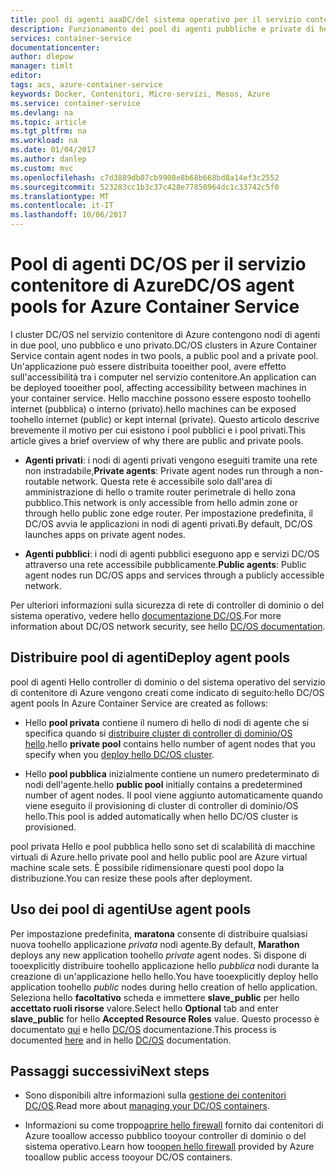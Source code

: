 ```yaml
---
title: pool di agenti aaaDC/del sistema operativo per il servizio contenitore di Azure | Documenti Microsoft
description: Funzionamento dei pool di agenti pubbliche e private di hello con un cluster di Azure contenitore del servizio controller di dominio o del sistema operativo
services: container-service
documentationcenter: 
author: dlepow
manager: timlt
editor: 
tags: acs, azure-container-service
keywords: Docker, Contenitori, Micro-servizi, Mesos, Azure
ms.service: container-service
ms.devlang: na
ms.topic: article
ms.tgt_pltfrm: na
ms.workload: na
ms.date: 01/04/2017
ms.author: danlep
ms.custom: mvc
ms.openlocfilehash: c7d3889db07cb9908e8b68b668bd8a14ef3c2552
ms.sourcegitcommit: 523283cc1b3c37c428e77850964dc1c33742c5f0
ms.translationtype: MT
ms.contentlocale: it-IT
ms.lasthandoff: 10/06/2017
---
```

# <a name="dcos-agent-pools-for-azure-container-service"></a><span data-ttu-id="2baea-104">Pool di agenti DC/OS per il servizio contenitore di Azure</span><span class="sxs-lookup"><span data-stu-id="2baea-104">DC/OS agent pools for Azure Container Service</span></span>
<span data-ttu-id="2baea-105">I cluster DC/OS nel servizio contenitore di Azure contengono nodi di agenti in due pool, uno pubblico e uno privato.</span><span class="sxs-lookup"><span data-stu-id="2baea-105">DC/OS clusters in Azure Container Service contain agent nodes in two pools, a public pool and a private pool.</span></span> <span data-ttu-id="2baea-106">Un'applicazione può essere distribuita tooeither pool, avere effetto sull'accessibilità tra i computer nel servizio contenitore.</span><span class="sxs-lookup"><span data-stu-id="2baea-106">An application can be deployed tooeither pool, affecting accessibility between machines in your container service.</span></span> <span data-ttu-id="2baea-107">Hello macchine possono essere esposto toohello internet (pubblica) o interno (privato).</span><span class="sxs-lookup"><span data-stu-id="2baea-107">hello machines can be exposed toohello internet (public) or kept internal (private).</span></span> <span data-ttu-id="2baea-108">Questo articolo descrive brevemente il motivo per cui esistono i pool pubblici e i pool privati.</span><span class="sxs-lookup"><span data-stu-id="2baea-108">This article gives a brief overview of why there are public and private pools.</span></span>


* <span data-ttu-id="2baea-109">**Agenti privati**: i nodi di agenti privati vengono eseguiti tramite una rete non instradabile,</span><span class="sxs-lookup"><span data-stu-id="2baea-109">**Private agents**: Private agent nodes run through a non-routable network.</span></span> <span data-ttu-id="2baea-110">Questa rete è accessibile solo dall'area di amministrazione di hello o tramite router perimetrale di hello zona pubblico.</span><span class="sxs-lookup"><span data-stu-id="2baea-110">This network is only accessible from hello admin zone or through hello public zone edge router.</span></span> <span data-ttu-id="2baea-111">Per impostazione predefinita, il DC/OS avvia le applicazioni in nodi di agenti privati.</span><span class="sxs-lookup"><span data-stu-id="2baea-111">By default, DC/OS launches apps on private agent nodes.</span></span> 

* <span data-ttu-id="2baea-112">**Agenti pubblici**: i nodi di agenti pubblici eseguono app e servizi DC/OS attraverso una rete accessibile pubblicamente.</span><span class="sxs-lookup"><span data-stu-id="2baea-112">**Public agents**: Public agent nodes run DC/OS apps and services through a publicly accessible network.</span></span> 

<span data-ttu-id="2baea-113">Per ulteriori informazioni sulla sicurezza di rete di controller di dominio o del sistema operativo, vedere hello [documentazione DC/OS](https://dcos.io/docs/1.7/administration/securing-your-cluster/).</span><span class="sxs-lookup"><span data-stu-id="2baea-113">For more information about DC/OS network security, see hello [DC/OS documentation](https://dcos.io/docs/1.7/administration/securing-your-cluster/).</span></span>

## <a name="deploy-agent-pools"></a><span data-ttu-id="2baea-114">Distribuire pool di agenti</span><span class="sxs-lookup"><span data-stu-id="2baea-114">Deploy agent pools</span></span>

<span data-ttu-id="2baea-115">pool di agenti Hello controller di dominio o del sistema operativo del servizio di contenitore di Azure vengono creati come indicato di seguito:</span><span class="sxs-lookup"><span data-stu-id="2baea-115">hello DC/OS agent pools In Azure Container Service are created as follows:</span></span>

* <span data-ttu-id="2baea-116">Hello **pool privata** contiene il numero di hello di nodi di agente che si specifica quando si [distribuire cluster di controller di dominio/OS hello](container-service-deployment.md).</span><span class="sxs-lookup"><span data-stu-id="2baea-116">hello **private pool** contains hello number of agent nodes that you specify when you [deploy hello DC/OS cluster](container-service-deployment.md).</span></span> 

* <span data-ttu-id="2baea-117">Hello **pool pubblica** inizialmente contiene un numero predeterminato di nodi dell'agente.</span><span class="sxs-lookup"><span data-stu-id="2baea-117">hello **public pool** initially contains a predetermined number of agent nodes.</span></span> <span data-ttu-id="2baea-118">Il pool viene aggiunto automaticamente quando viene eseguito il provisioning di cluster di controller di dominio/OS hello.</span><span class="sxs-lookup"><span data-stu-id="2baea-118">This pool is added automatically when hello DC/OS cluster is provisioned.</span></span>

<span data-ttu-id="2baea-119">pool privata Hello e pool pubblica hello sono set di scalabilità di macchine virtuali di Azure.</span><span class="sxs-lookup"><span data-stu-id="2baea-119">hello private pool and hello public pool are Azure virtual machine scale sets.</span></span> <span data-ttu-id="2baea-120">È possibile ridimensionare questi pool dopo la distribuzione.</span><span class="sxs-lookup"><span data-stu-id="2baea-120">You can resize these pools after deployment.</span></span>

## <a name="use-agent-pools"></a><span data-ttu-id="2baea-121">Uso dei pool di agenti</span><span class="sxs-lookup"><span data-stu-id="2baea-121">Use agent pools</span></span>
<span data-ttu-id="2baea-122">Per impostazione predefinita, **maratona** consente di distribuire qualsiasi nuova toohello applicazione *privata* nodi agente.</span><span class="sxs-lookup"><span data-stu-id="2baea-122">By default, **Marathon** deploys any new application toohello *private* agent nodes.</span></span> <span data-ttu-id="2baea-123">Si dispone di tooexplicitly distribuire toohello applicazione hello *pubblica* nodi durante la creazione di un'applicazione hello hello.</span><span class="sxs-lookup"><span data-stu-id="2baea-123">You have tooexplicitly deploy hello application toohello *public* nodes during hello creation of hello application.</span></span> <span data-ttu-id="2baea-124">Seleziona hello **facoltativo** scheda e immettere **slave_public** per hello **accettato ruoli risorse** valore.</span><span class="sxs-lookup"><span data-stu-id="2baea-124">Select hello **Optional** tab and enter **slave_public** for hello **Accepted Resource Roles** value.</span></span> <span data-ttu-id="2baea-125">Questo processo è documentato [qui](container-service-mesos-marathon-ui.md#deploy-a-docker-formatted-container) e hello [DC/OS](https://dcos.io/docs/1.7/administration/installing/custom/create-public-agent/) documentazione.</span><span class="sxs-lookup"><span data-stu-id="2baea-125">This process is documented [here](container-service-mesos-marathon-ui.md#deploy-a-docker-formatted-container) and in hello [DC/OS](https://dcos.io/docs/1.7/administration/installing/custom/create-public-agent/) documentation.</span></span>

## <a name="next-steps"></a><span data-ttu-id="2baea-126">Passaggi successivi</span><span class="sxs-lookup"><span data-stu-id="2baea-126">Next steps</span></span>
* <span data-ttu-id="2baea-127">Sono disponibili altre informazioni sulla [gestione dei contenitori DC/OS](container-service-mesos-marathon-ui.md).</span><span class="sxs-lookup"><span data-stu-id="2baea-127">Read more about [managing your DC/OS containers](container-service-mesos-marathon-ui.md).</span></span>

* <span data-ttu-id="2baea-128">Informazioni su come troppo[aprire hello firewall](container-service-enable-public-access.md) fornito dai contenitori di Azure tooallow accesso pubblico tooyour controller di dominio o del sistema operativo.</span><span class="sxs-lookup"><span data-stu-id="2baea-128">Learn how too[open hello firewall](container-service-enable-public-access.md) provided by Azure tooallow public access tooyour DC/OS containers.</span></span>

